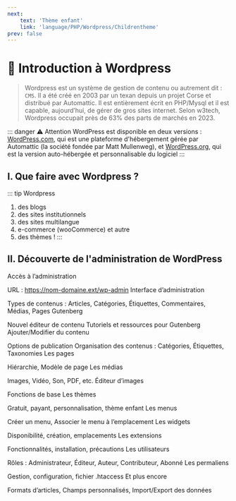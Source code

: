```yaml
---
next: 
    text: 'Thème enfant'
    link: 'language/PHP/Wordpress/Childrentheme'
prev: false
---
```

# 📜 Introduction à Wordpress
> Wordpress est un système de gestion de contenu ou autrement dit : `CMS`. Il a été créé en 2003 par un texan depuis un projet Corse et distribué par Automattic. Il est entièrement écrit en PHP/Mysql et il est capable, aujourd’hui, de gérer de gros sites internet. Selon w3tech, Wordpress occupait près de 63% des parts de marchés en 2023.

::: danger ⚠️ Attention
WordPress est disponible en deux versions : <a href="wordpress.com">WordPress.com</a>, qui est une plateforme d'hébergement gérée par Automattic (la société fondée par Matt Mullenweg), et <a href="wordpress.org">WordPress.org</a>, qui est la version auto-hébergée et personnalisable du logiciel
:::

## I. Que faire avec Wordpress ?
::: tip Wordpress
1. des blogs
2. des sites institutionnels
3. des sites multilangue
4. e-commerce (wooCommerce) et autre
5. des thèmes !
:::

## II. Découverte de l'administration de WordPress
Accès à l’administration

URL : https://nom-domaine.ext/wp-admin
Interface d’administration

Types de contenus : Articles, Catégories, Étiquettes, Commentaires, Médias, Pages
Gutenberg

Nouvel éditeur de contenu
Tutoriels et ressources pour Gutenberg
Ajouter/Modifier du contenu

Options de publication
Organisation des contenus : Catégories, Étiquettes, Taxonomies
Les pages

Hiérarchie, Modèle de page
Les médias

Images, Vidéo, Son, PDF, etc.
Éditeur d’images

Fonctions de base
Les thèmes

Gratuit, payant, personnalisation, thème enfant
Les menus

Créer un menu, Associer le menu à l’emplacement
Les widgets

Disponibilité, création, emplacements
Les extensions

Fonctionnalités, installation, précautions
Les utilisateurs

Rôles : Administrateur, Éditeur, Auteur, Contributeur, Abonné
Les permaliens

Gestion, configuration, fichier .htaccess
Et plus encore

Formats d’articles, Champs personnalisés, Import/Export des données
